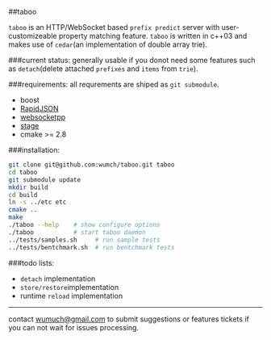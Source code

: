 ##taboo

`taboo` is an HTTP/WebSocket based `prefix predict` server with user-customizeable property matching feature.
`taboo` is written in c++03 and makes use of `cedar`(an implementation of double array trie).

###current status:
generally usable if you donot need some features such as `detach`(delete attached `prefixes` and `items` from `trie`).

###requirements:
all requrements are shiped as `git submodule`.
+ boost
+ [RapidJSON](https://github.com/miloyip/rapidjson)
+ [websocketpp](https://github.com/zaphoyd/websocketpp)
+ [stage](https://github.com/wumch/stage)
+ cmake >= 2.8

###installation:
```bash
git clone git@github.com:wumch/taboo.git taboo
cd taboo
git submodule update
mkdir build
cd build
ln -s ../etc etc
cmake ..
make
./taboo --help    # show configure options
./taboo			  # start taboo daemon
../tests/samples.sh		# run sample tests
../tests/bentchmark.sh  # run bentchmark tests
```

###todo lists:
+ `detach` implementation
+ `store/restore`implementation
+ runtime `reload` implementation


_ _ _


contact [wumuch@gmail.com](mailto:wumuch@gmail.com) to submit suggestions or features tickets if you can not wait for issues processing.
